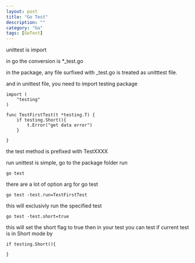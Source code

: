 ```yaml
---
layout: post
title: "Go Test"
description: ""
category: "Go"
tags: [GoTest]
---
```


unittest is import

in go the conversion is *_test.go

in the package, any file surfixed with _test.go is treated as unitttest file.

and in unittest file, you need to import testing package

	import (
		"testing"
	)
	
	func TestFirstTest(t *testing.T) {
		if testing.Short(){
			t.Error("get data error")
		}
	
	}

the test method is prefixed with TestXXXX


run unittest is simple, go to the package folder run

	go test

there are a lot of option arg for go test

	go test -test.run=TestFirstTest

this will exclusivly run the specified test

	go test -test.short=true

this will set the short flag to true
then in your test you can test if current test is in Short mode by 
	
	if testing.Short(){
		
	} 
